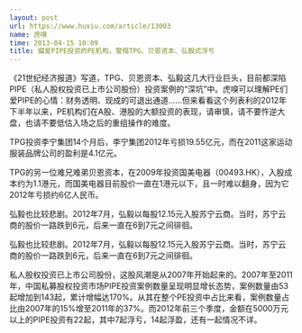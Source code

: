 ```yaml
---
layout: post
url: https://www.huxiu.com/article/13003
name: 虎嗅
time: 2013-04-15 10:09
title: 偏爱PIPE投资的PE机构，警惕TPG、贝恩资本、弘毅式浮亏
---
```

《21世纪经济报道》写道，TPG、贝恩资本、弘毅这几大行业巨头，目前都深陷PIPE（私人股权投资已上市公司股份）投资案例的“深坑”中。虎嗅可以理解PE们爱PIPE的心情：财务透明、现成的可退出通道……但来看看这个列表利的2012年下半年以来，PE机构们在A股、港股的大额投资的表现，请审慎，请不要忤逆大盘，也请不要低估入场之后的重组操作的难度。

TPG投资李宁集团14个月后，李宁集团2012年亏损19.55亿元，而在2011这家运动服装品牌公司的盈利是4.1亿元。

TPG的另一位难兄难弟贝恩资本，在2009年投资国美电器（00493.HK），入股成本约为1.1港元，而国美电器目前股价一直在1港元以下，且一时难以翻身，因为它2012年亏损约6亿人民币。

弘毅也比较悲剧。2012年7月，弘毅以每股12.15元入股苏宁云商。当时，苏宁云商的股价一路跌到6元，后来一直在6到7元之间徘徊。

弘毅也比较悲剧。2012年7月，弘毅以每股12.15元入股苏宁云商。当时，苏宁云商的股价一路跌到6元，后来一直在6到7元之间徘徊。

私人股权投资已上市公司股份，这股风潮是从2007年开始起来的。2007年至2011年，中国私募股权投资市场PIPE投资案例数量呈现明显增长态势，案例数量由53起增加到143起，累计增幅达170%。从其在整个PE投资中占比来看，案例数量占比由2007年的15%增至2011年的37%。而2012年前三个季度，金额在5000万元以上的PIPE投资有22起，其中7起浮亏，14起浮盈，还有一起情况不详。

